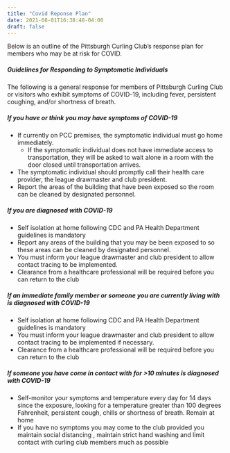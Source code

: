 ```yaml
---
title: "Covid Reponse Plan"
date: 2021-08-01T16:38:48-04:00
draft: false
---
```


Below is an outline of the Pittsburgh Curling Club’s response plan for members who may be at risk for COVID.

##### Guidelines for Responding to Symptomatic Individuals

The following is a general response for members of Pittsburgh Curling Club or visitors who exhibit symptoms of COVID-19, including fever, persistent coughing, and/or shortness of breath.

##### If you have or think you may have symptoms of COVID-19

* If currently on PCC premises, the symptomatic individual must go home immediately.
  * If the symptomatic individual does not have immediate access to transportation, they will be asked to wait alone in a room with the door closed until transportation arrives.
* The symptomatic individual should promptly call their health care provider, the league drawmaster and club president.
* Report the areas of the building that have been exposed so the room can be cleaned by designated personnel.

##### If you are diagnosed with COVID-19

* Self isolation at home following CDC and PA Health Department guidelines is mandatory
* Report any areas of the building that you may be been exposed to so these areas can be cleaned by designated personnel.
* You must inform your league drawmaster and club president to allow contact tracing to be implemented.
* Clearance from a healthcare professional will be required before you can return to the club

##### If an immediate family member or someone you are currently living with is diagnosed with COVID-19

* Self isolation at home following CDC and PA Health Department guidelines is mandatory
* You must inform your league drawmaster and club president to allow contact tracing to be implemented if necessary.
* Clearance from a healthcare professional will be required before you can return to the club

##### If someone you have come in contact with for >10 minutes is diagnosed with COVID-19

* Self-monitor your symptoms and temperature every day for 14 days since the exposure, looking for a temperature greater than 100 degrees Fahrenheit, persistent cough, chills or shortness of breath.
Remain at home
* If you have no symptoms you may come to the club provided you maintain social distancing , maintain strict hand washing and limit contact with curling club members much as possible

